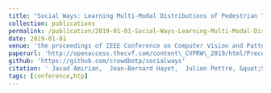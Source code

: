 ```yaml
---
title: "Social Ways: Learning Multi-Modal Distributions of Pedestrian Trajectories With GANs"
collection: publications
permalink: /publication/2019-01-01-Social-Ways-Learning-Multi-Modal-Distributions-of-Pedestrian-Trajectories-With-GANs
date: 2019-01-01
venue: 'the proceedings of IEEE Conference on Computer Vision and Pattern Recognition Workshops, CVPR Workshops 2019, Long Beach, CA, USA, June 16-20, 2019'
paperurl: 'http://openaccess.thecvf.com/content\_CVPRW\_2019/html/Precognition/Amirian\_Social\_Ways\_Learning\_Multi-Modal\_Distributions\_of\_Pedestrian\_Trajectories\_With\_GANs\_CVPRW\_2019\_paper.html'
github: 'https://github.com/crowdbotp/socialways'
citation: ' Javad Amirian,  Jean-Bernard Hayet,  Julien Pettré, &quot;Social Ways: Learning Multi-Modal Distributions of Pedestrian Trajectories With GANs.&quot; the proceedings of IEEE Conference on Computer Vision and Pattern Recognition Workshops, CVPR Workshops 2019, Long Beach, CA, USA, June 16-20, 2019, 2019.'
tags: [conference,htp]
---
```


